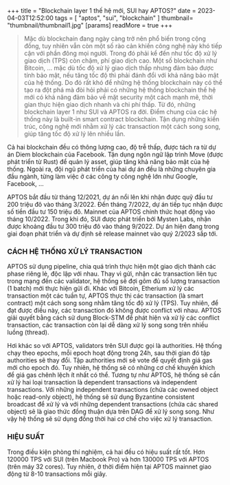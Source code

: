 +++
title = "Blockchain layer 1 thế hệ mới, SUI hay APTOS?"
date = 2023-04-03T12:52:00
tags = [
"aptos",
"sui",
"blockchain"
]
thumbnail= "thumbnail/thumbnail1.jpg"
[params]
  readMore = true
+++



> Mặc dù blockchain đang ngày càng trở nên phổ biến trong cộng đồng, tuy nhiên vẫn còn một số rào cản khiến công nghệ này khó tiếp cận với phần đông mọi người. Trong đó phải kể đến như tốc độ xử lý giao dịch (TPS) còn chậm, phí giao dịch cao. Một số blockchain như Bitcoin, ... mặc dù tốc độ xử lý giao dịch thấp nhưng đảm bảo được tính bảo mật, nếu tăng tốc độ thì phải đánh đổi với khả năng bảo mật của hệ thống. Do đó rất khó để những hệ thống blockchain này có thể tạo ra đột phá mà đòi hỏi phải có những hệ thống blockchain thế hệ mới có khả năng đảm bảo về mặt security một cách mạnh mẽ, thời gian thực hiện giao dịch nhanh và chi phí thấp. Từ đó, những blockchain layer 1 như SUI và APTOS ra đời. Điểm chung của các hệ thống này là built-in smart contract blockchain. Tận dụng những kiến trúc, công nghệ mới nhằm xử lý các transaction một cách song song, giúp tăng tốc độ xử lý lên nhiều lần.

Cả hai blockchain đều có thông lượng cao, độ trễ thấp, được tách ra từ dự án Diem blockchain của Facebook. Tận dụng ngôn ngữ lập trình Move (được phát triển từ Rust) để quản lý asset, giúp tăng khả năng bảo mật của hệ thống. Ngoài ra, đội ngũ phát triển của hai dự án đều là những chuyên gia đầu ngành, từng làm việc ở các công ty công nghệ lớn như Google, Facebook, ...

APTOS bắt đầu từ tháng 12/2021, dự án nổi lên khi nhận được quỹ đầu tư 200 triệu đô vào tháng 3/2022. Đến tháng 7/2022, dự án tiếp tục nhận được số tiền đầu tư 150 triệu đô. Mainnet của APTOS chính thức hoạt động vào tháng 10/2022. Trong khi đó, SUI được phát triển bới Mysten Labs, nhận được khoảng đầu tư 300 triệu đô vào tháng 9/2022. Dự án hiện đang trong giai đoạn phát triển và dự định sẽ release mainnet vào quý 2/2023 sắp tới.

### CÁCH HỆ THỐNG XỬ LÝ TRANSACTION

APTOS sử dụng pipeline, chia quá trình thực hiện một giao dịch thành các phase riêng lẻ, độc lập với nhau. Thay vì gửi, nhận các transaction liên tục trong mạng đến các validator, hệ thống sẽ đợi gôm đủ số lượng transaction (1 batch) mới thực hiện gửi đi. Khác với Bitcoin, Etherium xử lý các transaction một các tuần tự, APTOS thực thi các transaction (là smart contract) một cách song song nhằm tăng tốc độ xử lý (TPS). Tuy nhiên, để đạt được điều này, các transaction đó không được conflict với nhau. APTOS giải quyết bằng cách sử dụng Block-STM để phát hiện và xử lý các conflict transaction, các transaction còn lại dễ dàng xử lý song song trên nhiều luồng (thread).

Hơi khác so với APTOS, validators trên SUI được gọi là authorities. Hệ thống chạy theo epochs, mỗi epoch hoạt động trong 24h, sau thời gian đó tập authorities sẽ thay đổi. Tập authorities mới sẽ vote để quyết định giá gas mới cho epoch đó. Tuy nhiên, hệ thống sẽ có những cơ chế khuyến khích để giá gas chênh lệch ít nhất có thể. Tương tự như APTOS, hệ thống sẽ cần xử lý hai loại transaction là dependent transactions và independent transactions. Với những independent transactions (chứa các owned object hoặc read-only object), hệ thống sẽ sử dụng Byzantine consistent broadcast để xử lý và với những dependent transactions (chứa các shared object) sẽ là giao thức đồng thuận dựa trên DAG để xử lý song song. Như vậy hệ thống sẽ sử dụng đồng thời hai cơ chế cho việc xử lý transaction.

### HIỆU SUẤT

Trong điều kiện phòng thí nghiệm, cả hai đều có hiệu suất rất tốt. Hơn 120000 TPS với SUI (trên Macbook Pro) và hơn 130000 TPS với APTOS (trên máy 32 cores). Tuy nhiên, ở thời điểm hiện tại APTOS mainnet giao động từ 8-10 transactions mỗi giây.